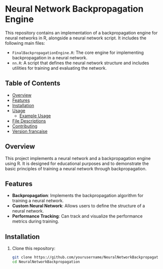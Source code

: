 # Neural Network Backpropagation Engine

This repository contains an implementation of a backpropagation engine for neural networks in R, alongside a neural network script. It includes the following main files:

- `FinalBackpropagationEngine.R`: The core engine for implementing backpropagation in a neural network.
- `nn.R`: A script that defines the neural network structure and includes utilities for training and evaluating the network.

## Table of Contents
- [Overview](#overview)
- [Features](#features)
- [Installation](#installation)
- [Usage](#usage)
  - [Example Usage](#example-usage)
- [File Descriptions](#file-descriptions)
- [Contributing](#contributing)
- [Version française](#version-française)

## Overview
This project implements a neural network and a backpropagation engine using R. It is designed for educational purposes and to demonstrate the basic principles of training a neural network through backpropagation.

## Features
- **Backpropagation**: Implements the backpropagation algorithm for training a neural network.
- **Custom Neural Network**: Allows users to define the structure of a neural network.
- **Performance Tracking**: Can track and visualize the performance metrics during training.


## Installation
1. Clone this repository:
   ```bash
   git clone https://github.com/yourusername/NeuralNetworkBackpropagation.git
   cd NeuralNetworkBackpropagation
